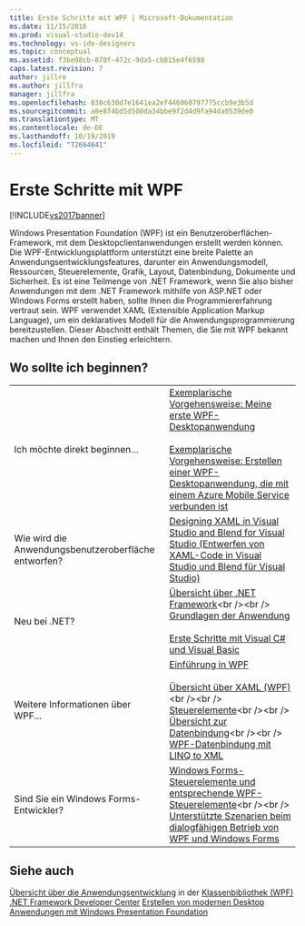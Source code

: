 ```yaml
---
title: Erste Schritte mit WPF | Microsoft-Dokumentation
ms.date: 11/15/2016
ms.prod: visual-studio-dev14
ms.technology: vs-ide-designers
ms.topic: conceptual
ms.assetid: f3be98cb-870f-472c-9da5-cb815e4f6598
caps.latest.revision: 7
author: jillre
ms.author: jillfra
manager: jillfra
ms.openlocfilehash: 038c630d7e1641ea2ef446060797775ccb9e3b5d
ms.sourcegitcommit: a8e8f4bd5d508da34bbe9f2d4d9fa94da0539de0
ms.translationtype: MT
ms.contentlocale: de-DE
ms.lasthandoff: 10/19/2019
ms.locfileid: "72664641"
---
```

# <a name="getting-started-with-wpf"></a>Erste Schritte mit WPF
[!INCLUDE[vs2017banner](../includes/vs2017banner.md)]

Windows Presentation Foundation (WPF) ist ein Benutzeroberflächen-Framework, mit dem Desktopclientanwendungen erstellt werden können. Die WPF-Entwicklungsplattform unterstützt eine breite Palette an Anwendungsentwicklungsfeatures, darunter ein Anwendungsmodell, Ressourcen, Steuerelemente, Grafik, Layout, Datenbindung, Dokumente und Sicherheit. Es ist eine Teilmenge von .NET Framework, wenn Sie also bisher Anwendungen mit dem .NET Framework mithilfe von ASP.NET oder Windows Forms erstellt haben, sollte Ihnen die Programmiererfahrung vertraut sein. WPF verwendet XAML (Extensible Application Markup Language), um ein deklaratives Modell für die Anwendungsprogrammierung bereitzustellen. Dieser Abschnitt enthält Themen, die Sie mit WPF bekannt machen und Ihnen den Einstieg erleichtern.

## <a name="where-should-i-start"></a>Wo sollte ich beginnen?

|||
|-|-|
|Ich möchte direkt beginnen…|[Exemplarische Vorgehensweise: Meine erste WPF-Desktopanwendung](../designers/walkthrough-my-first-wpf-desktop-application2.md)<br /><br /> [Exemplarische Vorgehensweise: Erstellen einer WPF-Desktopanwendung, die mit einem Azure Mobile Service verbunden ist](../designers/walkthrough-create-a-wpf-desktop-application-connected-to-an-azure-mobile-service.md)|
|Wie wird die Anwendungsbenutzeroberfläche entworfen?|[Designing XAML in Visual Studio and Blend for Visual Studio (Entwerfen von XAML-Code in Visual Studio und Blend für Visual Studio)](../designers/designing-xaml-in-visual-studio.md)|
|Neu bei .NET?|[Übersicht über .NET Framework](https://msdn.microsoft.com/library/zw4w595w\(v=vs.140\).aspx)<br /><br /> [Grundlagen der Anwendung](https://msdn.microsoft.com/library/653da4ba-3752-4d1f-a08a-de017dc86ecc)<br /><br /> [Erste Schritte mit Visual C# und Visual Basic](https://msdn.microsoft.com/library/dd492171\(v=vs.140\).aspx)|
|Weitere Informationen über WPF...|[Einführung in WPF](../designers/introduction-to-wpf.md)<br /><br /> [Übersicht über XAML (WPF)](https://msdn.microsoft.com/library/ms752059\(v=vs.100\).aspx)<br /><br /> [Steuerelemente](https://msdn.microsoft.com/library/bb613551\(v=vs.100\).aspx)<br /><br /> [Übersicht zur Datenbindung](https://msdn.microsoft.com/library/ms752347\(v=vs.100\).aspx)<br /><br /> [WPF-Datenbindung mit LINQ to XML](../designers/wpf-data-binding-with-linq-to-xml.md)|
|Sind Sie ein Windows Forms-Entwickler?|[Windows Forms-Steuerelemente und entsprechende WPF-Steuerelemente](https://msdn.microsoft.com/library/ms750559\(v=vs.100\).aspx)<br /><br /> [Unterstützte Szenarien beim dialogfähigen Betrieb von WPF und Windows Forms](https://msdn.microsoft.com/library/ms751797\(v=vs.100\).aspx)|

## <a name="see-also"></a>Siehe auch
 [Übersicht über die Anwendungsentwicklung](https://msdn.microsoft.com/library/bb613549\(v=vs.100\).aspx) in der [Klassenbibliothek (WPF)](https://msdn.microsoft.com/library/ms753307\(v=vs.100\).aspx) [.NET Framework Developer Center](https://dotnet.microsoft.com/) [Erstellen von modernen Desktop Anwendungen mit Windows Presentation Foundation](../designers/create-modern-desktop-applications-with-windows-presentation-foundation.md)

